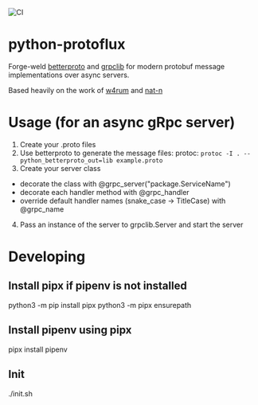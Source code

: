 ![CI](https://github.com/libanvl/python-protoflux/workflows/CI/badge.svg)

# python-protoflux
Forge-weld [betterproto](https://github.com/danielgtaylor/python-betterproto) and [grpclib](https://github.com/vmagamedov/grpclib) for modern protobuf message implementations over async servers. 

Based heavily on the work of [w4rum](https://gist.github.com/w4rum/4e20ec18b9065b1b6780e2f92ac4b6f0)
and [nat-n](https://gist.github.com/nat-n/e90097ebfb861cbb25e20b68bec0e39c)

# Usage (for an async gRpc server)

1. Create your .proto files
2. Use betterproto to generate the message files:
  protoc: `protoc -I . --python_betterproto_out=lib example.proto`
3. Create your server class
  * decorate the class with @grpc_server("package.ServiceName")
  * decorate each handler method with @grpc_handler
  * override default handler names (snake_case -> TitleCase) with @grpc_name
4. Pass an instance of the server to grpclib.Server and start the server

# Developing

## Install pipx if pipenv is not installed
python3 -m pip install pipx
python3 -m pipx ensurepath

## Install pipenv using pipx
pipx install pipenv

## Init
./init.sh
